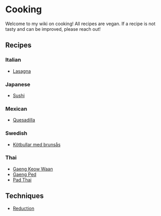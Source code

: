 # Cooking

Welcome to my wiki on cooking! All recipes are vegan. If a recipe is not tasty
and can be improved, please reach out!

## Recipes

### Italian

- [Lasagna](recipes/italian/lasagna.md)

### Japanese

- [Sushi](recipes/japanese/sushi.md)

### Mexican

- [Quesadilla](recipes/mexican/quesadilla.md)

### Swedish

- [Kötbullar med brunsås](recipes/swedish/kottbollar_med_brunsas.md)

### Thai

- [Gaeng Keow Waan](recipes/thai/gaeng_keow_waan.md)
- [Gaeng Ped](recipes/thai/gaeng_ped.md)
- [Pad Thai](recipes/thai/pad_thai.md)

## Techniques

- [Reduction](techniques/reduction.md)
